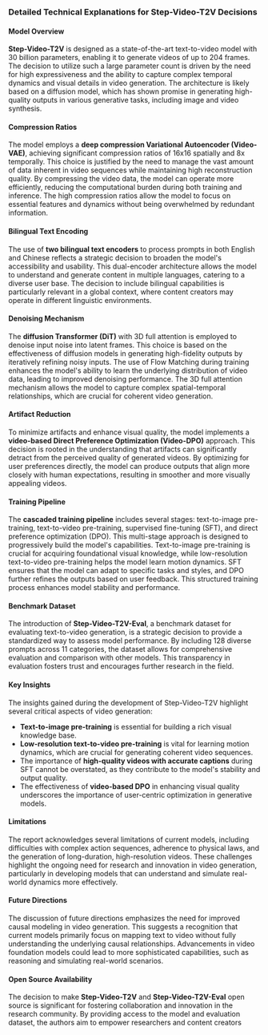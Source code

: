 ### Detailed Technical Explanations for Step-Video-T2V Decisions

#### Model Overview
**Step-Video-T2V** is designed as a state-of-the-art text-to-video model with 30 billion parameters, enabling it to generate videos of up to 204 frames. The decision to utilize such a large parameter count is driven by the need for high expressiveness and the ability to capture complex temporal dynamics and visual details in video generation. The architecture is likely based on a diffusion model, which has shown promise in generating high-quality outputs in various generative tasks, including image and video synthesis.

#### Compression Ratios
The model employs a **deep compression Variational Autoencoder (Video-VAE)**, achieving significant compression ratios of 16x16 spatially and 8x temporally. This choice is justified by the need to manage the vast amount of data inherent in video sequences while maintaining high reconstruction quality. By compressing the video data, the model can operate more efficiently, reducing the computational burden during both training and inference. The high compression ratios allow the model to focus on essential features and dynamics without being overwhelmed by redundant information.

#### Bilingual Text Encoding
The use of **two bilingual text encoders** to process prompts in both English and Chinese reflects a strategic decision to broaden the model's accessibility and usability. This dual-encoder architecture allows the model to understand and generate content in multiple languages, catering to a diverse user base. The decision to include bilingual capabilities is particularly relevant in a global context, where content creators may operate in different linguistic environments.

#### Denoising Mechanism
The **diffusion Transformer (DiT)** with 3D full attention is employed to denoise input noise into latent frames. This choice is based on the effectiveness of diffusion models in generating high-fidelity outputs by iteratively refining noisy inputs. The use of Flow Matching during training enhances the model's ability to learn the underlying distribution of video data, leading to improved denoising performance. The 3D full attention mechanism allows the model to capture complex spatial-temporal relationships, which are crucial for coherent video generation.

#### Artifact Reduction
To minimize artifacts and enhance visual quality, the model implements a **video-based Direct Preference Optimization (Video-DPO)** approach. This decision is rooted in the understanding that artifacts can significantly detract from the perceived quality of generated videos. By optimizing for user preferences directly, the model can produce outputs that align more closely with human expectations, resulting in smoother and more visually appealing videos.

#### Training Pipeline
The **cascaded training pipeline** includes several stages: text-to-image pre-training, text-to-video pre-training, supervised fine-tuning (SFT), and direct preference optimization (DPO). This multi-stage approach is designed to progressively build the model's capabilities. Text-to-image pre-training is crucial for acquiring foundational visual knowledge, while low-resolution text-to-video pre-training helps the model learn motion dynamics. SFT ensures that the model can adapt to specific tasks and styles, and DPO further refines the outputs based on user feedback. This structured training process enhances model stability and performance.

#### Benchmark Dataset
The introduction of **Step-Video-T2V-Eval**, a benchmark dataset for evaluating text-to-video generation, is a strategic decision to provide a standardized way to assess model performance. By including 128 diverse prompts across 11 categories, the dataset allows for comprehensive evaluation and comparison with other models. This transparency in evaluation fosters trust and encourages further research in the field.

#### Key Insights
The insights gained during the development of Step-Video-T2V highlight several critical aspects of video generation:
- **Text-to-image pre-training** is essential for building a rich visual knowledge base.
- **Low-resolution text-to-video pre-training** is vital for learning motion dynamics, which are crucial for generating coherent video sequences.
- The importance of **high-quality videos with accurate captions** during SFT cannot be overstated, as they contribute to the model's stability and output quality.
- The effectiveness of **video-based DPO** in enhancing visual quality underscores the importance of user-centric optimization in generative models.

#### Limitations
The report acknowledges several limitations of current models, including difficulties with complex action sequences, adherence to physical laws, and the generation of long-duration, high-resolution videos. These challenges highlight the ongoing need for research and innovation in video generation, particularly in developing models that can understand and simulate real-world dynamics more effectively.

#### Future Directions
The discussion of future directions emphasizes the need for improved causal modeling in video generation. This suggests a recognition that current models primarily focus on mapping text to video without fully understanding the underlying causal relationships. Advancements in video foundation models could lead to more sophisticated capabilities, such as reasoning and simulating real-world scenarios.

#### Open Source Availability
The decision to make **Step-Video-T2V** and **Step-Video-T2V-Eval** open source is significant for fostering collaboration and innovation in the research community. By providing access to the model and evaluation dataset, the authors aim to empower researchers and content creators